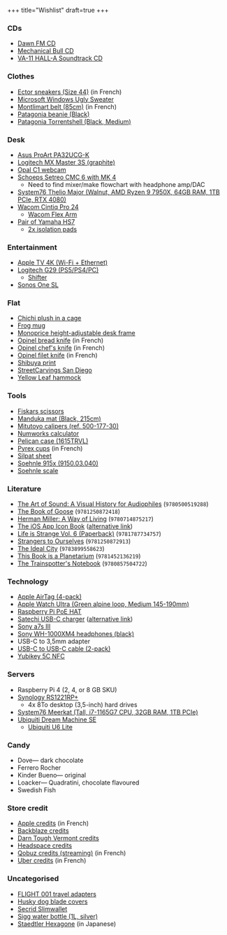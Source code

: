 +++
title="Wishlist"
draft=true
+++

### CDs
- [Dawn FM CD](https://discogs.com/master/2452996?format=CD)
- [Mechanical Bull CD](https://discogs.com/master/599554?format=CD)
- [VA-11 HALL-A Soundtrack CD](https://fangamer.com/collections/va-11-hall-a/products/va-11-hall-a-complete-sound-collection)

### Clothes
- [Ector sneakers (Size 44)](https://ector-sneakers.com/chaussure/sneaker-ector-3w-tricolore/?attribute_pa_coloris=tri-bleu-blanc-rouge&attribute_pa_pointure=44) (in French)
- [Microsoft Windows Ugly Sweater](https://gear.xbox.com/products/clippy-holiday-sweater)
- [Montlimart belt (85cm)](https://montlimart.com/ceintures-chaussettes/693-ceinture-kilometre-noir.html#/132-taille-85) (in French)
- [Patagonia beanie (Black)](https://patagonia.com/product/194187036997.html)
- [Patagonia Torrentshell (Black, Medium)](https://patagonia.com/product/85241.html)

### Desk
- [Asus ProArt PA32UCG-K](https://shop.asus.com/us/90lm03h0-b083b0-proart-display-pa32ucg-k.html)
- [Logitech MX Master 3S (graphite)](https://logitech.com/products/mice/mx-master-3s.910-006556.html)
- [Opal C1 webcam](https://opalcamera.com/)
- [Schoeps Setreo CMC 6 with MK 4](https://schoeps.de/en/products/stereo/sets/stereo-set-cmc-6.html)
  - Need to find mixer/make flowchart with headphone amp/DAC
- [System76 Thelio Major (Walnut, AMD Ryzen 9 7950X, 64GB RAM, 1TB PCIe, RTX 4080)](https://system76.com/desktops/thelio)
- [Wacom Cintiq Pro 24](https://wacom.com/products/pen-displays/wacom-cintiq-pro-24)
  - [Wacom Flex Arm](https://estore.wacom.com/catalog/product/view/id/2677/s/wacom-flex-arm-for-cintiq-pro-24-32-ack62803k/)
- [Pair of Yamaha HS7](https://bhphotovideo.com/c/product/964751-REG)
  - [2x isolation pads](https://bhphotovideo.com/c/product/888709-REG)

### Entertainment
- [Apple TV 4K (Wi-Fi + Ethernet)](https://apple.com/shop/buy-tv/apple-tv-4k)
- [Logitech G29 (PS5/PS4/PC)](https://logitechg.com/products/driving/driving-force-racing-wheel.html)
  - [Shifter](https://logitechg.com/products/driving/driving-force-shifter.941-000119.html)
- [Sonos One SL](https://sonos.com/shop/one-sl)

### Flat
- [Chichi plush in a cage](https://ghibli-museum-shop.jp/i/K-6383)
- [Frog mug](https://smile.amazon.com/dp/B08QGYRH4V)
- [Monoprice height-adjustable desk frame](https://monoprice.com/product?p_id=36078)
- [Opinel bread knife](https://opinel.com/couteaux-cuisine/collection-parallele-manche-bois/n116-couteau-pain-parallele) (in French)
- [Opinel chef's knife](https://opinel.com/couteaux-de-cuisine/collection-parallele-manche-bois/n118-chef-multi-usages-parallele) (in French)
- [Opinel filet knife](https://opinel.com/couteaux-cuisine/collection-parallele-manche-bois/n121-effile-parallele) (in French)
- [Shibuya print](https://etsy.com/listing/714719202)
- [StreetCarvings San Diego](https://streetcarvings.com/products/san-diego-carving-map-coming-soon)
- [Yellow Leaf hammock](https://yellowleafhammocks.com/products/double-hammock-nautical-seersucker-vineyard-haven)

### Tools
- [Fiskars scissors](https://fiskars.com/en-us/crafting-and-sewing/products/scissors-and-shears/seamstress-scissors-8-01-005437)
- [Manduka mat (Black, 215cm)](https://manduka.com/products/manduka-pro-yoga-mat?variant=31221554151482)
- [Mitutoyo calipers (ref. 500-177-30)](https://mitutoyo.com/products/small-tool-instruments-and-data-management/calipers/digimatic-calipers/absolute-digimatic-caliper/)
- [Numworks calculator](https://numworks.com/buy/)
- [Pelican case (1615TRVL)](https://pelican.com/us/en/product/cases/travel-case/air/1615trvl)
- [Pyrex cups](https://pyrex.fr/collections/verres-mesureurs/products/set-de-3-brocs-mesureur-en-verre-pyrex%C2%AE) (in French)
- [Silpat sheet](https://fr.silpat.com/products/la-toile-originale)
- [Soehnle 915x (9150.03.040)](https://soehnle-professional.com/en/productgroup/details/589/)
- [Soehnle scale](https://leifheit.com/en-en/soehnle/analogue-personal-scales/17064/analogue-personal-scale-tempo-white/61098)

### Literature
- [The Art of Sound: A Visual History for Audiophiles](https://bookshop.org/book/9780500519288) (`9780500519288`)
- [The Book of Goose](https://bookshop.org/book/9781250872418) (`9781250872418`)
- [Herman Miller: A Way of Living](https://bookshop.org/book/9780714875217) (`9780714875217`)
- [The iOS App Icon Book](https://flarup.shop/products/the-ios-app-icon-book) ([alternative link](https://kickstarter.com/projects/flarup/the-ios-app-icon-book))
- [Life is Strange Vol. 6 (Paperback)](https://bookshop.org/book/9781787734753) (`9781787734757`)
- [Strangers to Ourselves](https://bookshop.org/book/9781250872913) (`9781250872913`)
- [The Ideal City](https://bookshop.org/book/9783899558623) (`9783899558623`)
- [This Book is a Planetarium](https://bookshop.org/book/9781452136219) (`9781452136219`)
- [The Trainspotter's Notebook](https://bookshop.org/book/9780857504722) (`9780857504722`)

### Technology
- [Apple AirTag (4-pack)](https://apple.com/shop/buy-airtag/airtag)
- [Apple Watch Ultra (Green alpine loop, Medium 145-190mm)](https://apple.com/shop/buy-watch/apple-watch-ultra/49mm-cellular-titanium-green-alpine-loop-large)
- [Raspberry Pi PoE HAT](https://raspberrypi.com/products/poe-hat/)
- [Satechi USB-C charger](https://satechi.net/products/165w-usb-c-4-port-pd-gan-charger?variant=39787940937816) ([alternative link](https://smile.amazon.com/gp/product/B09PMDZWZ6))
- [Sony a7s III](https://electronics.sony.com/imaging/interchangeable-lens-cameras/all-interchangeable-lens-cameras/p/ilce7sm3-b)
- [Sony WH-1000XM4 headphones (black)](https://electronics.sony.com/audio/headphones/headband/p/wh1000xm4-b)
- USB-C to 3,5mm adapter
- [USB-C to USB-C cable (2-pack)](https://smile.amazon.com/gp/product/B09LCJPZ1P)
- [Yubikey 5C NFC](https://yubico.com/product/yubikey-5c-nfc/)

### Servers
- Raspberry Pi 4 (2, 4, or 8 GB SKU)
- [Synology RS1221RP+](https://bhphotovideo.com/c/product/1617675-REG)
  - 4x 8To desktop (3,5-inch) hard drives
- [System76 Meerkat (Tall, i7-1165G7 CPU, 32GB RAM, 1TB PCIe)](https://system76.com/desktops/meerkat)
- [Ubiquiti Dream Machine SE](https://store.ui.com/collections/products/products/dream-machine-se)
  - [Ubiquiti U6 Lite](https://eu.store.ui.com/collections/unifi-network-wireless/products/unifi-ap-6-lite)

### Candy
- Dove— dark chocolate
- Ferrero Rocher
- Kinder Bueno— original
- Loacker— Quadratini, chocolate flavoured
- Swedish Fish

### Store credit
- [Apple credits](https://apple.com/fr/shop/buy-giftcard/giftcard) (in French)
- [Backblaze credits](https://secure.backblaze.com/gift.htm)
- [Darn Tough Vermont credits](https://darntough.com/collections/gift-cards)
- [Headspace credits](https://headspace.com/buy/gift)
- [Qobuz credits (streaming)](https://qobuz.com/fr-fr/offer-qobuz) (in French)
- [Uber credits](https://uber.com/fr/en/gift-cards/) (in French)

### Uncategorised
- [FLIGHT 001 travel adapters](https://smile.amazon.com/dp/B01N9YZN84)
- [Husky dog blade covers](https://smile.amazon.com/dp/B07JGDW3LP)
- [Secrid Slimwallet](https://secrid.com/slimwallet-original-black/)
- [Sigg water bottle (1L, silver)](https://sigg.com/en/water-bottle-traveller-alu/)
- [Staedtler Hexagone](https://item.rakuten.co.jp/hanko-otobe/hexagonal-925-77l/) (in Japanese)
